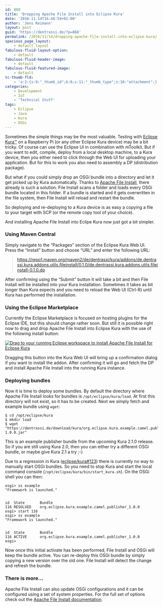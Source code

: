 ```yaml
---
id: 888
title: 'Dropping Apache File Install into Eclipse Kura'
date: '2016-11-14T16:48:59+01:00'
author: 'Jens Reimann'
layout: post
guid: 'https://dentrassi.de/?p=888'
permalink: /2016/11/14/dropping-apache-file-install-into-eclipse-kura/
spacious_page_layout:
    - default_layout
fabulous-fluid-layout-option:
    - default
fabulous-fluid-header-image:
    - default
fabulous-fluid-featured-image:
    - default
tc-thumb-fld:
    - 'a:2:{s:9:"_thumb_id";b:0;s:11:"_thumb_type";s:10:"attachment";}'
categories:
    - Development
    - IoT
    - 'Technical Stuff'
tags:
    - Eclipse
    - Java
    - Kura
    - OSGi
---
```


Sometimes the simple things may be the most valuable. Testing with [Eclipse Kura™](https://www.eclipse.org/kura/) on a Raspberry Pi (or any other Eclipse Kura device) may be a bit tricky. Of course can use the Eclipse UI in combination with mToolkit. But if you want to edit, compile, deploy from a local desktop machine, to a Kura device, then you either need to click through the Web UI for uploading your application. But for this to work you also need to assembly a DP (distribution package).

But what if you could simply drop an OSGi bundle into a directory and let it get picked up by Kura automatically. Thanks to [Apache File Install](https://felix.apache.org/documentation/subprojects/apache-felix-file-install.html), there already is such a solution. File Install scans a folder and loads every OSGi bundle located in this folder. If a bundle is started and it gets overwritten in the file system, then File Install will reload and restart the bundle.

<!-- more -->

So deploying and re-deploying to a Kura device is as easy a copying a file to your target with SCP (or the remote copy tool of your choice).

And installing Apache File Install into Eclipe Kura now just got a bit simpler.

### Using Maven Central

Simply navigate to the <q>Packages</q> section of the Eclipse Kura Web UI. Press the “Install” button and choose “URL” and enter the following URL:

> https://repo1.maven.org/maven2/de/dentrassi/kura/addons/de.dentrassi.kura.addons.utils.fileinstall/0.1.0/de.dentrassi.kura.addons.utils.fileinstall-0.1.0.dp

After confirming using the <q>Submit</q> button it will take a bit and then File Install will be installed into your Kura installation. Sometimes it takes as bit longer than Kura expects and you need to reload the Web UI (Ctrl-R) until Kura has performed the installation.

### Using the Eclipse Marketplace

Currently the Eclipse Marketplace is focused on hosting plugins for the Eclipse IDE, but this should change rather soon. But still it is possible right now to drag and drop Apache File Install into Eclipse Kura with the use of the following install button:

[![Drag to your running Eclipse workspace to install Apache File Install for Eclipse Kura](https://marketplace.eclipse.org/sites/all/themes/solstice/public/images/marketplace/btn-install.png)](http://marketplace.eclipse.org/marketplace-client-intro?mpc_install=3160594 "Drag to your running Eclipse workspace to install Apache File Install for Eclipse Kura")

Dragging this button into the Kura Web UI will bring up a confirmation dialog if you want to install the addon. After confirming it will go and fetch the DP and install Apache File Install into the running Kura instance.

### Deploying bundles

Now it is time to deploy some bundles. By default the directory where Apache File Install looks for bundles is `/opt/eclipse/kura/load`. At first this directory will not exist, so it has to be created. Next we simply fetch and example bundle using `wget`:

```
$ cd /opt/eclipse/kura
$ mkdir load
$ wget "https://dentrassi.de/download/kura/org.eclipse.kura.example.camel.publisher-1.0.0.jar"

```

This is an example publisher bundle from the upcoming Kura 2.1.0 release. So if you are still using Kura 2.0, then you can either try a different OSGi bundle, or maybe give Kura 2.1 a try ;-)

Due to a regression in Kura ([eclipse/kura#123](https://github.com/eclipse/kura/issues/757)) there is currently no way to manually start OSGi bundles. So you need to stop Kura and start the local command console (`/opt/eclipse/kura/bin/start_kura.sh`). On the OSGi shell you can then:

```
osgi> ss example
"Framework is launched."


id	State       Bundle
116	RESOLVED    org.eclipse.kura.example.camel.publisher_1.0.0
osgi> start 116
osgi> ss example
"Framework is launched."


id	State       Bundle
116	ACTIVE      org.eclipse.kura.example.camel.publisher_1.0.0
osgi>

```

Now once this initial activate has been performed, File Install and OSGi will keep the bundle active. You can re-deploy this OSGi bundle by simply copying a new version over the old one. File Install will detect the change and refresh the bundle.

### There is more…

Apache File Install can also update OSGi configurations and it can be configured using a set of system properties. For the full set of options check out the [Apache File Install documentation](https://felix.apache.org/documentation/subprojects/apache-felix-file-install.html).

